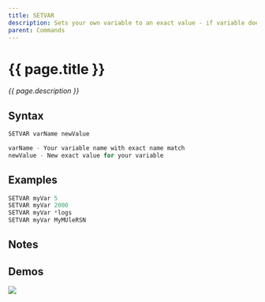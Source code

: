 ```yaml
---
title: SETVAR
description: Sets your own variable to an exact value - if variable doesn't exist, it is created
parent: Commands
---
```


# {{ page.title }}

_{{ page.description }}_

## Syntax

```java
SETVAR varName newValue 

varName - Your variable name with exact name match
newValue - New exact value for your variable
```

## Examples

```java
SETVAR myVar 5
SETVAR myVar 2000
SETVAR myVar *logs
SETVAR myVar MyMUleRSN
```

## Notes


## Demos

![](N/A)

